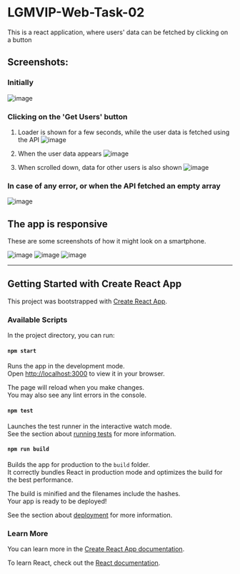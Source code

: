 # LGMVIP-Web-Task-02
This is a react application, where users' data can be fetched by clicking on a button

## Screenshots:

### Initially
![image](https://github.com/AtanuPanja/LGMVIP-Web-Task-02/assets/74297632/ba8ab0c4-963d-41ca-b2bf-9474fe989e1a)

### Clicking on the 'Get Users' button
  1. Loader is shown for a few seconds, while the user data is fetched using the API
![image](https://github.com/AtanuPanja/LGMVIP-Web-Task-02/assets/74297632/f551f5fe-a3b0-4883-aaaf-0405ec1a2951)

  2. When the user data appears
 ![image](https://github.com/AtanuPanja/LGMVIP-Web-Task-02/assets/74297632/963ee72b-961f-44fd-b70c-1ebaf4b59609)

  3. When scrolled down, data for other users is also shown
![image](https://github.com/AtanuPanja/LGMVIP-Web-Task-02/assets/74297632/f31bab14-d474-45c9-87a2-05f7233218c8)

### In case of any error, or when the API fetched an empty array
![image](https://github.com/AtanuPanja/LGMVIP-Web-Task-02/assets/74297632/d05b96e9-31bd-4d8e-ae34-61fae85ce513)

## The app is responsive
These are some screenshots of how it might look on a smartphone.

![image](https://github.com/AtanuPanja/LGMVIP-Web-Task-02/assets/74297632/4d2efa14-045f-4dde-b287-abd0e3d220d9)
![image](https://github.com/AtanuPanja/LGMVIP-Web-Task-02/assets/74297632/1e49ede4-43b7-4ca2-afbd-3577b7816d46)
![image](https://github.com/AtanuPanja/LGMVIP-Web-Task-02/assets/74297632/3a22060d-af0b-4f5a-96f6-010515557ecd)

<hr/>

## Getting Started with Create React App

This project was bootstrapped with [Create React App](https://github.com/facebook/create-react-app).

### Available Scripts

In the project directory, you can run:

#### `npm start`

Runs the app in the development mode.\
Open [http://localhost:3000](http://localhost:3000) to view it in your browser.

The page will reload when you make changes.\
You may also see any lint errors in the console.

#### `npm test`

Launches the test runner in the interactive watch mode.\
See the section about [running tests](https://facebook.github.io/create-react-app/docs/running-tests) for more information.

#### `npm run build`

Builds the app for production to the `build` folder.\
It correctly bundles React in production mode and optimizes the build for the best performance.

The build is minified and the filenames include the hashes.\
Your app is ready to be deployed!

See the section about [deployment](https://facebook.github.io/create-react-app/docs/deployment) for more information.

### Learn More

You can learn more in the [Create React App documentation](https://facebook.github.io/create-react-app/docs/getting-started).

To learn React, check out the [React documentation](https://reactjs.org/).
